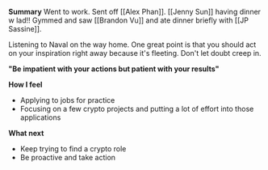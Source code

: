**Summary**
Went to work. Sent off [[Alex Phan]]. [[Jenny Sun]] having dinner w lad!! Gymmed and saw [[Brandon Vu]] and ate dinner briefly with [[JP Sassine]].

Listening to Naval on the way home. One great point is that you should act on your inspiration right away because it's fleeting. Don't let doubt creep in. 

**"Be impatient with your actions but patient with your results"**

**How I feel**
- Applying to jobs for practice
- Focusing on a few crypto projects and putting a lot of effort into those applications

**What next**
- Keep trying to find a crypto role
- Be proactive and take action